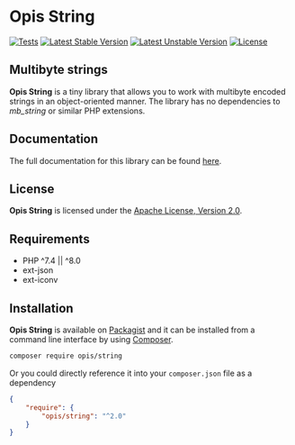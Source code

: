 Opis String
===========
[![Tests](https://github.com/opis/string/workflows/Tests/badge.svg)](https://github.com/opis/string/actions)
[![Latest Stable Version](https://poser.pugx.org/opis/string/version.png)](https://packagist.org/packages/opis/string)
[![Latest Unstable Version](https://poser.pugx.org/opis/string/v/unstable.png)](https://packagist.org/packages/opis/string)
[![License](https://poser.pugx.org/opis/string/license.png)](https://packagist.org/packages/opis/string)

Multibyte strings
----------------------------

**Opis String** is a tiny library that allows you to work with multibyte encoded strings in an object-oriented manner.
The library has no dependencies to *mb_string* or similar PHP extensions.

## Documentation

The full documentation for this library can be found [here][documentation].

## License

**Opis String** is licensed under the [Apache License, Version 2.0][license].

## Requirements

* PHP ^7.4 || ^8.0
* ext-json
* ext-iconv

## Installation

**Opis String** is available on [Packagist] and it can be installed from a
command line interface by using [Composer].

```bash
composer require opis/string
```

Or you could directly reference it into your `composer.json` file as a dependency

```json
{
    "require": {
        "opis/string": "^2.0"
    }
}
```

[documentation]: https://opis.io/string
[license]: https://www.apache.org/licenses/LICENSE-2.0 "Apache License"
[Packagist]: https://packagist.org/packages/opis/string "Packagist"
[Composer]: https://getcomposer.org "Composer"
